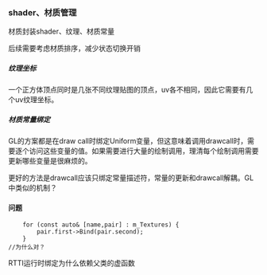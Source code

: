 ### shader、材质管理

材质封装shader、纹理、材质常量



后续需要考虑材质排序，减少状态切换开销





##### 纹理坐标

一个正方体顶点同时是几张不同纹理贴图的顶点，uv各不相同，因此它需要有几个uv纹理坐标。



##### 材质常量绑定



GL的方案都是在draw call时绑定Uniform变量，但这意味着调用drawcall时，需要逐个访问这些变量的值。如果需要进行大量的绘制调用，理清每个绘制调用需要更新哪些变量是很麻烦的。

更好的方法是drawcall应该只绑定常量描述符，常量的更新和drawcall解耦。GL中类似的机制？





#### 问题

```
    for (const auto& [name,pair] : m_Textures) {
        pair.first->Bind(pair.second);
    }
//为什么对？
```



RTTI运行时绑定为什么依赖父类的虚函数